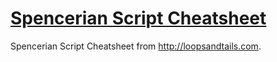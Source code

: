 # [Spencerian Script Cheatsheet](https://yosevu.github.io/spencerian-cheatsheet/)

Spencerian Script Cheatsheet from http://loopsandtails.com.
